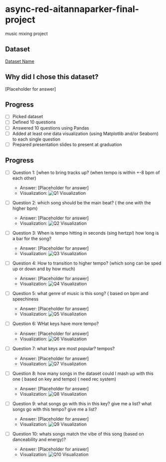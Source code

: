 # async-red-aitannaparker-final-project
music mixing project

## Dataset
[Dataset Name](https://www.example.com/link-to-dataset)

## Why did I chose this dataset?

[Placeholder for answer]

## Progress
- [ ] Picked dataset
- [ ] Defined 10 questions
- [ ] Answered 10 questions using Pandas
- [ ] Added at least one data visualization (using Matplotlib and/or Seaborn) to each single question
- [ ] Prepared presentation slides to present at graduation

## Progress
- [ ] Question 1: [when to bring tracks up? (when tempo is within +-8 bpm of each other)
  - Answer: [Placeholder for answer]
  - Visualization: ![Q1 Visualization](https://example.com/path-to-image-1.png)

- [ ] Question 2: which song should be the main beat? ( the one with the higher bpm)
  - Answer: [Placeholder for answer]
  - Visualization: ![Q2 Visualization](https://example.com/path-to-image-2.png)

- [ ] Question 3:  When is tempo hitting in seconds (sing hertz*pi*)
    how long is a bar for the song?
  - Answer: [Placeholder for answer]
  - Visualization: ![Q3 Visualization](https://example.com/path-to-image-3.png)

- [ ] Question 4: How to transition to higher tempo? (which song can be sped up or down and by how much)
  - Answer: [Placeholder for answer]
  - Visualization: ![Q4 Visualization](https://example.com/path-to-image-4.png)

- [ ] Question 5: what genre of music is this song? ( based on bpm and speechiness
  - Answer: [Placeholder for answer]
  - Visualization: ![Q5 Visualization](https://example.com/path-to-image-5.png)

- [ ] Question 6: WHat keys have more tempo?
  - Answer: [Placeholder for answer]
  - Visualization: ![Q6 Visualization](https://example.com/path-to-image-6.png)

- [ ] Question 7: what keys are most popular? tempos?
  - Answer: [Placeholder for answer]
  - Visualization: ![Q7 Visualization](https://example.com/path-to-image-7.png)

- [ ] Question 8: how many songs in the dataset could I mash up with this one ( based on key and tempo) ( need rec system)
  - Answer: [Placeholder for answer]
  - Visualization: ![Q8 Visualization](https://example.com/path-to-image-8.png)

- [ ] Question 9: what songs go with this in this key? give me a list? what songs go with this tempo? give me a list?
  - Answer: [Placeholder for answer]
  - Visualization: ![Q9 Visualization](https://example.com/path-to-image-9.png)

- [ ] Question 10: whats songs  match the vibe of this song (based on danceability and energy)?
  - Answer: [Placeholder for answer]
  - Visualization: ![Q10 Visualization](https://example.com/path-to-image-10.png)
